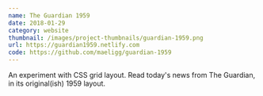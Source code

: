 ```yaml
---
name: The Guardian 1959
date: 2018-01-29
category: website
thumbnail: /images/project-thumbnails/guardian-1959.png
url: https://guardian1959.netlify.com
code: https://github.com/maeligg/guardian-1959
---
```


An experiment with CSS grid layout. Read today's news from The Guardian, in its original(ish) 1959 layout.